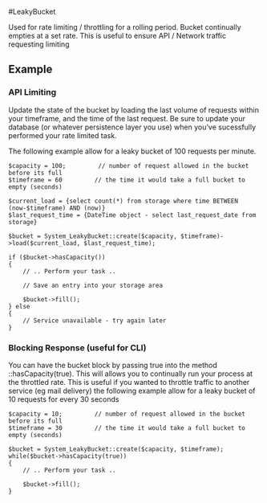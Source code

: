 #LeakyBucket

Used for rate limiting / throttling for a rolling period. Bucket continually empties at a set rate. This is useful to ensure API / Network traffic requesting limiting


## Example

### API Limiting

Update the state of the bucket by loading the last volume of requests within your timeframe, and the time of the last request.
Be sure to update your database (or whatever persistence layer you use) when you've sucessfully performed your rate limited task.

The following example allow for a leaky bucket of 100 requests per minute. 
```
$capacity = 100;         // number of request allowed in the bucket before its full
$timeframe = 60         // the time it would take a full bucket to empty (seconds)

$current_load = {select count(*) from storage where time BETWEEN (now-$timeframe) AND (now)}
$last_request_time = {DateTime object - select last_request_date from storage}

$bucket = System_LeakyBucket::create($capacity, $timeframe)->load($current_load, $last_request_time);

if ($bucket->hasCapacity())
{
    // .. Perform your task ..
    
    // Save an entry into your storage area

    $bucket->fill();
} else
{
    // Service unavailable - try again later
}

```


### Blocking Response (useful for CLI)

You can have the bucket block by passing true into the method ::hasCapacity(true). This will allows you to continually run your process at the throttled rate.
This is useful if you wanted to throttle traffic to another service (eg mail delivery) 
the following example allow for a leaky bucket of 10 requests for every 30 seconds
```
$capacity = 10;         // number of request allowed in the bucket before its full
$timeframe = 30         // the time it would take a full bucket to empty (seconds)

$bucket = System_LeakyBucket::create($capacity, $timeframe);
while($bucket->hasCapacity(true))
{
    // .. Perform your task ..

    $bucket->fill();
}

```